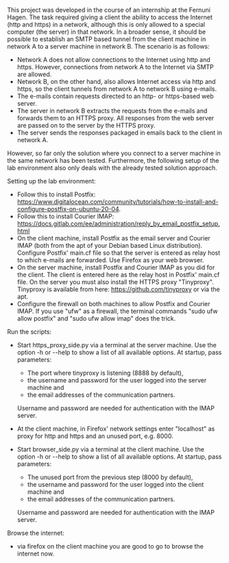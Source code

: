 This project was developed in the course of an internship at the Fernuni Hagen. The task required giving a client the ability to access the Internet (http and https) in a network, although this is only allowed to a special computer (the server) in that network. In a broader sense, it should be possible to establish an SMTP based tunnel from the client machine in network A to a server machine in network B. The scenario is as follows: 
- Network A does not allow connections to the Internet using http and https. However, connections from network A to the Internet via SMTP are allowed.
- Network B, on the other hand, also allows Internet access via http and https, so the client tunnels from network A to network B using e-mails.
- The e-mails contain requests directed to an http- or https-based web server.
- The server in network B extracts the requests from the e-mails and forwards them to an HTTPS proxy. All responses from the web server are passed on to the server by the HTTPS proxy.
- The server sends the responses packaged in emails back to the client in network A.

However, so far only the solution where you connect to a server machine in the same network has been tested. Furthermore, the following setup of the lab environment also only deals with the already tested solution approach.

Setting up the lab environment: 
- Follow this to install Postfix: https://www.digitalocean.com/community/tutorials/how-to-install-and-configure-postfix-on-ubuntu-20-04.
- Follow this to install Courier IMAP: https://docs.gitlab.com/ee/administration/reply_by_email_postfix_setup.html
- On the client machine, install Postfix as the email server and Courier IMAP (both from the apt of your Debian based Linux distribution). Configure Postfix' main.cf file so that the server is entered as relay host to which e-mails are forwarded. Use Firefox as your web browser.
- On the server machine, install Postfix and Courier IMAP as you did for the client. The client is entered here as the relay host in Postfix' main.cf file. On the server you must also install the HTTPS proxy "Tinyproxy". Tinyproxy is available from here: https://github.com/tinyproxy or via the apt.
- Configure the firewall on both machines to allow Postfix and Courier IMAP. If you use "ufw" as a firewall, the terminal commands "sudo ufw allow postfix" and "sudo ufw allow imap" does the trick.

Run the scripts:
- Start https_proxy_side.py via a terminal at the server machine. Use the option -h or --help to show a list of all available options. At startup, pass parameters:
  - The port where tinyproxy is listening (8888 by default),
  - the username and password for the user logged into the server machine and
  - the email addresses of the communication partners.
  
  Username and password are needed for authentication with the IMAP server.
- At the client machine, in Firefox' network settings enter "localhost" as proxy for http and https and an unused port, e.g. 8000.
- Start browser_side.py via a terminal at the client machine. Use the option -h or --help to show a list of all available options. At startup, pass parameters:
  - The unused port from the previous step (8000 by default),
  - the username and password for the user logged into the client machine and
  - the email addresses of the communication partners.
  
  Username and password are needed for authentication with the IMAP server.

Browse the internet:
- via firefox on the client machine you are good to go to browse the internet now.

